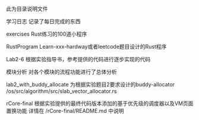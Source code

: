 此为目录说明文件


学习日志
记录了每日完成的东西

exercises
Rust练习的100道小程序

RustProgram
Learn-xxx-hardway或者leetcode题目设计的Rust程序

Lab2-6
根据实验指导书，参考提供的代码进行逐步实现的代码

模块分析
对各个模块的流程功能进行了总体分析


lab2_with_buddy_allocate
为根据实验题目2要求设计的buddy-allocator  
/os/src/algorithm/src/slab_vector_allocator.rs

rCore-final
根据实验提供的最终代码版本添加的基于优先级的调度器以及VM页面置换功能
详情在
/rCore-final/README.md 中说明


